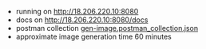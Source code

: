 - running on http://18.206.220.10:8080  
- docs on http://18.206.220.10:8080/docs
- postman collection
[gen-image.postman_collection.json](https://github.com/personal-assistant-for-students/image-gen/files/13804123/gen-image.postman_collection.json)
- approximate image generation time 60 minutes
